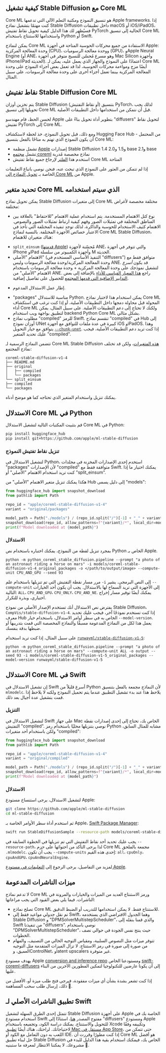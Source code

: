 ## كيفية تشغيل Stable Diffusion مع Core ML 

Core ML هو تنسيق النموذج ومكتبة التعلم الآلي التي تدعمها Apple frameworks. إذا كنت مهتمًا بتشغيل نماذج Stable Diffusion داخل تطبيقات macOS أو iOS/iPadOS، فسيُظهر لك هذا الدليل كيفية تحويل نقاط تفتيش PyTorch الحالية إلى تنسيق Core ML واستخدامها للاستنتاج باستخدام Python أو Swift.

يمكن لنماذج Core ML الاستفادة من جميع محركات الحوسبة المتاحة في أجهزة Apple: وحدة المعالجة المركزية (CPU)، ووحدة معالجة الرسوميات (GPU)، وApple Neural Engine (أو ANE، وهو مسرع مُحسّن للنسيج متوفر في أجهزة Mac Silicon وأجهزة iPhone/iPad الحديثة). اعتمادًا على النموذج والجهاز الذي يعمل عليه، يمكن لـ Core ML أيضًا مزج ومواءمة محركات الحوسبة، لذا قد تعمل بعض أجزاء النموذج على وحدة المعالجة المركزية بينما تعمل أجزاء أخرى على وحدة معالجة الرسومات، على سبيل المثال.

## نقاط تفتيش Stable Diffusion Core ML

يتم تخزين أوزان Stable Diffusion (أو نقاط التفتيش) بتنسيق PyTorch، لذلك يجب تحويلها إلى تنسيق Core ML قبل أن نتمكن من استخدامها داخل التطبيقات الأصلية.

لحسن الحظ، قام مهندسو Apple بتطوير أداة تحويل بناءً على "diffusers" لتحويل نقاط تفتيش PyTorch إلى Core ML.

ومع ذلك، قبل تحويل النموذج، خذ لحظة لاستكشاف Hugging Face Hub - من المحتمل أن يكون النموذج الذي تهتم به متاحًا بالفعل بتنسيق Core ML:

- تشمل منظمة [Apple](https://huggingface.co/apple) إصدارات Stable Diffusion 1.4 و1.5 و2.0 base و2.1 base
- تشمل [مجتمع coreml](https://huggingface.co/coreml-community) نماذج مخصصة مُدربة
- استخدم هذا [الفلتر](https://huggingface.co/models?pipeline_tag=text-to-image&library=coreml&p=2&sort=likes) لإرجاع جميع نقاط تفتيش Core ML المتاحة

إذا لم تتمكن من العثور على النموذج الذي تبحث عنه، فنحن نوصي باتباع التعليمات الخاصة بـ [تحويل النماذج إلى Core ML](https://github.com/apple/ml-stable-diffusion#-converting-models-to-core-ml) من Apple.

## تحديد متغير Core ML الذي سيتم استخدامه

يمكن تحويل نماذج Stable Diffusion إلى متغيرات Core ML مختلفة مخصصة لأغراض مختلفة:

- نوع كتل الاهتمام المستخدمة. يتم استخدام عملية الاهتمام "للاحتفاظ" بالعلاقة بين المناطق المختلفة في تمثيلات الصور وفهم كيفية ارتباط تمثيلات الصور والنصوص. الاهتمام كثيف الاستخدام للحوسبة والذاكرة، لذلك توجد تنفيذه المختلفة التي تأخذ في الاعتبار خصائص الأجهزة المختلفة. بالنسبة لنماذج Core ML Stable Diffusion، هناك متغيران للاهتمام:
* `split_einsum` ([قدمتها Apple](https://machinelearning.apple.com/research/neural-engine-transformers)) مُحسّنة لأجهزة ANE، والتي تتوفر في أجهزة iPhone وiPad وأجهزة الكمبيوتر من سلسلة M الحديثة.
* الاهتمام "الأصلي" (التنفيذ الأساسي المستخدم في "diffusers") متوافق فقط مع وحدة المعالجة المركزية/وحدة معالجة الرسومات وليس ANE. قد يكون *أسرع* لتشغيل نموذجك على وحدة المعالجة المركزية + وحدة معالجة الرسومات باستخدام الاهتمام "الأصلي" من ANE. راجع [هذا المعيار القياسي للأداء](https://huggingface.co/blog/fast-mac-diffusers#performance-benchmarks) بالإضافة إلى بعض [التدابير الإضافية التي قدمها المجتمع](https://github.com/huggingface/swift-coreml-diffusers/issues/31) للحصول على تفاصيل إضافية.

- إطار عمل الاستدلال المدعوم.
* "packages" مناسبة للاستدلال Python. يمكن استخدام هذا لاختبار نماذج Core ML المحولة قبل محاولة دمجها داخل التطبيقات الأصلية، أو إذا كنت ترغب في استكشاف أداء Core ML ولكنك لا تحتاج إلى دعم التطبيقات الأصلية. على سبيل المثال، يمكن لتطبيق بواجهة ويب استخدام backend Python Core ML بشكل مثالي.
* مطلوب نماذج "compiled" للرمز Swift. تنقسم نماذج "compiled" في Hub إلى أوزان نموذج UNet كبيرة في عدة ملفات للتوافق مع أجهزة iOS وiPadOS. وهذا يتوافق مع خيار التحويل [`--chunk-unet`](https://github.com/apple/ml-stable-diffusion#-converting-models-to-core-ml). إذا كنت تريد دعم التطبيقات الأصلية، فيجب عليك تحديد المتغير "compiled".

تتضمن النماذج الرسمية لـ Core ML Stable Diffusion [هذه المتغيرات](https://huggingface.co/apple/coreml-stable-diffusion-v1-4/tree/main)، ولكن قد تختلف نماذج المجتمع:

```
coreml-stable-diffusion-v1-4
├── README.md
├── original
│   ├── compiled
│   └── packages
└── split_einsum
├── compiled
└── packages
```

يمكنك تنزيل واستخدام المتغير الذي تحتاجه كما هو موضح أدناه.

## الاستدلال Core ML في Python

قم بتثبيت المكتبات التالية لتشغيل الاستدلال Core ML في Python:

```bash
pip install huggingface_hub
pip install git+https://github.com/apple/ml-stable-diffusion
```

### تنزيل نقاط تفتيش النموذج

لتشغيل الاستدلال في Python، استخدم إحدى الإصدارات المخزنة في مجلدات "packages" لأن الإصدارات "compiled" متوافقة فقط مع Swift. يمكنك اختيار ما إذا كنت تريد استخدام الاهتمام "الأصلي" أو "split_einsum".

هكذا يمكنك تنزيل متغير الاهتمام "الأصلي" من Hub إلى دليل يسمى "models":

```Python
from huggingface_hub import snapshot_download
from pathlib import Path

repo_id = "apple/coreml-stable-diffusion-v1-4"
variant = "original/packages"

model_path = Path("./models") / (repo_id.split("/")[-1] + "_" + variant.replace("/", "_"))
snapshot_download(repo_id, allow_patterns=f"{variant}/*", local_dir=model_path, local_dir_use_symlinks=False)
print(f"Model downloaded at {model_path}")
```

### الاستدلال

بمجرد تنزيل لقطة من النموذج، يمكنك اختباره باستخدام نص Python الخاص بـ Apple.

```shell
python -m python_coreml_stable_diffusion.pipeline --prompt "a photo of an astronaut riding a horse on mars" -i models/coreml-stable-diffusion-v1-4_original_packages -o </path/to/output/image> --compute-unit CPU_AND_GPU --seed 93
```

مرر مسار نقطة التفتيش التي تم تنزيلها باستخدام علم `-i` إلى النص البرمجي. يشير `--compute-unit` إلى الأجهزة التي تريد السماح لها بالاستدلال. يجب أن يكون أحد الخيارات التالية: `ALL`، `CPU_AND_GPU`، `CPU_ONLY`، `CPU_AND_NE`. يمكنك أيضًا توفير مسار إخراج اختياري، وبذرة للتكرار.

يفترض نص الاستدلال أنك تستخدم الإصدار الأصلي من نموذج Stable Diffusion، `CompVis/stable-diffusion-v1-4`. إذا كنت تستخدم نموذجًا آخر، فيجب عليك تحديد معرف Hub الخاص به في سطر أوامر الاستدلال، باستخدام خيار `--model-version`. يعمل هذا لكل من النماذج المدعومة مسبقًا والنماذج المخصصة التي قمت بتدريبها أو ضبطها بدقة بنفسك.

على سبيل المثال، إذا كنت تريد استخدام [`runwayml/stable-diffusion-v1-5`](https://huggingface.co/runwayml/stable-diffusion-v1-5):

```shell
python -m python_coreml_stable_diffusion.pipeline --prompt "a photo of an astronaut riding a horse on mars" --compute-unit ALL -o output --seed 93 -i models/coreml-stable-diffusion-v1-5_original_packages --model-version runwayml/stable-diffusion-v1-5
```

## الاستدلال Core ML في Swift

إن تشغيل الاستدلال في Swift أسرع قليلاً من Python لأن النماذج مجمعة بالفعل بتنسيق `mlmodelc`. يلاحظ هذا عند بدء تشغيل التطبيق عندما يتم تحميل النموذج ولكنه لا يلاحظ إذا قمت بتشغيل عدة أجيال بعد ذلك.

### التنزيل

لتشغيل الاستدلال في Swift على جهاز Mac الخاص بك، تحتاج إلى إحدى إصدارات نقطة التفتيش "compiled". نوصي بتنزيلها محليًا باستخدام رمز Python مشابه للمثال السابق، ولكن باستخدام أحد متغيرات "compiled":

```Python
from huggingface_hub import snapshot_download
from pathlib import Path

repo_id = "apple/coreml-stable-diffusion-v1-4"
variant = "original/compiled"

model_path = Path("./models") / (repo_id.split("/")[-1] + "_" + variant.replace("/", "_"))
snapshot_download(repo_id, allow_patterns=f"{variant}/*", local_dir=model_path, local_dir_use_symlinks=False)
print(f"Model downloaded at {model_path}")
```

### الاستدلال

لتشغيل الاستدلال، يرجى استنساخ مستودع Apple:

```bash
git clone https://github.com/apple/ml-stable-diffusion
cd ml-stable-diffusion
```

ثم استخدم أداة سطر الأوامر الخاصة بـ Apple، [Swift Package Manager](https://www.swift.org/package-manager/#):

```bash
swift run StableDiffusionSample --resource-path models/coreml-stable-diffusion-v1-4_original_compiled --compute-units all "a photo of an astronaut riding a horse on mars"
```

يجب عليك تحديد أحد نقاط التفتيش التي تم تنزيلها في الخطوة السابقة في `--resource-path`، لذا يرجى التأكد من احتوائها على حزم Core ML مجمعة بالملحق `.mlmodelc`. يجب أن تكون `--compute-units` إحدى هذه القيم: `all`، `cpuOnly`، `cpuAndGPU`، `cpuAndNeuralEngine`.

لمزيد من التفاصيل، يرجى الرجوع إلى [التعليمات في مستودع Apple](https://github.com/apple/ml-stable-diffusion).
## ميزات الناشرات المدعومة

لا تدعم نماذج Core ML ورمز الاستنتاج العديد من الميزات والخيارات والمرونة في الناشرات. فيما يلي بعض القيود التي يجب مراعاتها:

- تصلح نماذج Core ML للاستنتاج فقط. لا يمكن استخدامها للتدريب أو الضبط الدقيق.
- تم نقل جدولي مواعيد فقط إلى Swift، وهما الجدول الافتراضي الذي يستخدمه Stable Diffusion و "DPMSolverMultistepScheduler"، والذي قمنا بنقله إلى Swift من تنفيذنا "diffusers". نوصي باستخدام "DPMSolverMultistepScheduler"، حيث ينتج نفس الجودة في حوالي نصف الخطوات.
- تتوفر ميزات مثل النصوص السلبية، ومقياس التوجيه الخالي من التصنيف، والمهام من صورة إلى صورة في رمز الاستنتاج. لا تزال الميزات المتقدمة مثل التوجيه العميق، وControlNet، وlatent upscalers غير متوفرة.

يهدف مستودع Apple [conversion and inference repo](https://github.com/apple/ml-stable-diffusion) ومستودعنا الخاص [swift-coreml-diffusers](https://github.com/huggingface/swift-coreml-diffusers) إلى أن يكونا عارضين للتكنولوجيا لتمكين المطورين الآخرين من البناء عليها.

إذا كنت تشعر بشدة بشأن أي ميزات مفقودة، فيرجى فتح طلب ميزة أو، الأفضل من ذلك، إرسال طلب سحب المساهمة 🙂.

## تطبيق الناشرات الأصلي لـ Swift

تتمثل إحدى الطرق السهلة لتشغيل Stable Diffusion على أجهزة Apple الخاصة بك في استخدام مستودع Swift مفتوح المصدر [هنا](https://github.com/huggingface/swift-coreml-diffusers)، استنادًا إلى "diffusers" ومستودع Apple للتحويل والاستنتاج. يمكنك دراسة الكود، وتجميعه باستخدام Xcode وتكييفه وفقًا لاحتياجاتك. لراحتك، هناك أيضًا [تطبيق Mac مستقل في App Store](https://apps.apple.com/app/diffusers/id1666309574)، حتى تتمكن من اللعب به دون التعامل مع الكود أو IDE. إذا كنت مطورًا وقررت أن Core ML هو أفضل حل لبناء تطبيق Stable Diffusion الخاص بك، فيمكنك استخدام بقية هذا الدليل للبدء في مشروعك. لا يمكننا الانتظار لمعرفة ما ستبنيه 🙂.
